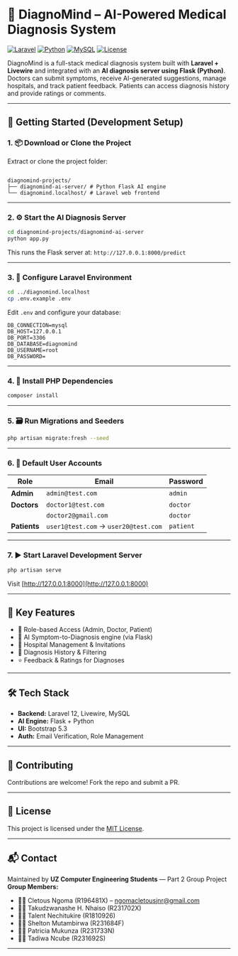 # 🧠 DiagnoMind – AI-Powered Medical Diagnosis System

[![Laravel](https://img.shields.io/badge/Laravel-12.x-red?logo=laravel)](https://laravel.com/)
[![Python](https://img.shields.io/badge/Flask-Python-blue?logo=python)](https://flask.palletsprojects.com/)
[![MySQL](https://img.shields.io/badge/MySQL-8.0+-lightgrey?logo=mysql)](https://www.mysql.com/)
[![License](https://img.shields.io/badge/license-MIT-green.svg)](LICENSE)

DiagnoMind is a full-stack medical diagnosis system built with **Laravel + Livewire** and integrated with an **AI diagnosis server using Flask (Python)**. Doctors can submit symptoms, receive AI-generated suggestions, manage hospitals, and track patient feedback. Patients can access diagnosis history and provide ratings or comments.

---

## 🚀 Getting Started (Development Setup)

### 1. 📦 Download or Clone the Project

Extract or clone the project folder:

```

diagnomind-projects/
├── diagnomind-ai-server/ # Python Flask AI engine
└── diagnomind.localhost/ # Laravel web frontend

```

---

### 2. ⚙️ Start the AI Diagnosis Server

```bash
cd diagnomind-projects/diagnomind-ai-server
python app.py
```

This runs the Flask server at: `http://127.0.0.1:8000/predict`

---

### 3. 🔧 Configure Laravel Environment

```bash
cd ../diagnomind.localhost
cp .env.example .env
```

Edit `.env` and configure your database:

```dotenv
DB_CONNECTION=mysql
DB_HOST=127.0.0.1
DB_PORT=3306
DB_DATABASE=diagnomind
DB_USERNAME=root
DB_PASSWORD=
```

---

### 4. 🧰 Install PHP Dependencies

```bash
composer install
```

---

### 5. 🗃️ Run Migrations and Seeders

```bash
php artisan migrate:fresh --seed
```

---

### 6. 👥 Default User Accounts

| Role         | Email                                | Password  |
| ------------ | ------------------------------------ | --------- |
| **Admin**    | `admin@test.com`                     | `admin`   |
| **Doctors**  | `doctor1@test.com`                   | `doctor`  |
|              | `doctor2@gmail.com`                  | `doctor`  |
| **Patients** | `user1@test.com` → `user20@test.com` | `patient` |

---

### 7. ▶️ Start Laravel Development Server

```bash
php artisan serve
```

Visit [http://127.0.0.1:8000](http://127.0.0.1:8000)

---

## 🔑 Key Features

-   🔐 Role-based Access (Admin, Doctor, Patient)
-   🧠 AI Symptom-to-Diagnosis engine (via Flask)
-   🏥 Hospital Management & Invitations
-   📅 Diagnosis History & Filtering
-   ⭐ Feedback & Ratings for Diagnoses

---

## 🛠 Tech Stack

-   **Backend:** Laravel 12, Livewire, MySQL
-   **AI Engine:** Flask + Python
-   **UI:** Bootstrap 5.3
-   **Auth:** Email Verification, Role Management

---

## 🤝 Contributing

Contributions are welcome! Fork the repo and submit a PR.

---

## 📄 License

This project is licensed under the [MIT License](LICENSE).

---

## 📬 Contact

Maintained by **UZ Computer Engineering Students** — Part 2 Group Project
**Group Members:**

-   🧑‍💻 Cletous Ngoma (R196481X) – [ngomacletousjnr@gmail.com](mailto:ngomacletousjnr@gmail.com)
-   👨‍💻 Takudzwanashe H. Nhaiso (R231702X)
-   👨‍💻 Talent Nechitukire (R1810926)
-   👨‍💻 Shelton Mutambirwa (R231684F)
-   👩‍💻 Patricia Mukunza (R231733N)
-   👨‍💻 Tadiwa Ncube (R231692S)

---
